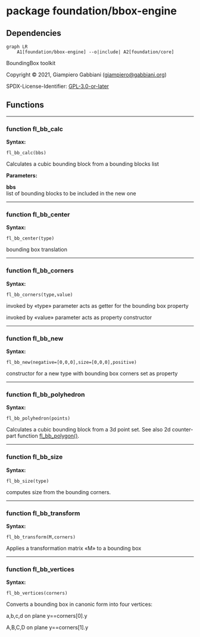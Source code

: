 # package foundation/bbox-engine

## Dependencies

```mermaid
graph LR
    A1[foundation/bbox-engine] --o|include| A2[foundation/core]
```

BoundingBox toolkit

Copyright © 2021, Giampiero Gabbiani (giampiero@gabbiani.org)

SPDX-License-Identifier: [GPL-3.0-or-later](https://spdx.org/licenses/GPL-3.0-or-later.html)


## Functions

---

### function fl_bb_calc

__Syntax:__

```text
fl_bb_calc(bbs)
```

Calculates a cubic bounding block from a bounding blocks list


__Parameters:__

__bbs__  
list of bounding blocks to be included in the new one


---

### function fl_bb_center

__Syntax:__

```text
fl_bb_center(type)
```

bounding box translation

---

### function fl_bb_corners

__Syntax:__

```text
fl_bb_corners(type,value)
```

invoked by «type» parameter acts as getter for the bounding box property

invoked by «value» parameter acts as property constructor


---

### function fl_bb_new

__Syntax:__

```text
fl_bb_new(negative=[0,0,0],size=[0,0,0],positive)
```

constructor for a new type with bounding box corners set as property

---

### function fl_bb_polyhedron

__Syntax:__

```text
fl_bb_polyhedron(points)
```

Calculates a cubic bounding block from a 3d point set.
See also 2d counter-part function [fl_bb_polygon()](2d-engine.md#function-fl_bb_polygon).


---

### function fl_bb_size

__Syntax:__

```text
fl_bb_size(type)
```

computes size from the bounding corners.

---

### function fl_bb_transform

__Syntax:__

```text
fl_bb_transform(M,corners)
```

Applies a transformation matrix «M» to a bounding box

---

### function fl_bb_vertices

__Syntax:__

```text
fl_bb_vertices(corners)
```

Converts a bounding box in canonic form into four vertices:

a,b,c,d on plane y==corners[0].y

A,B,C,D on plane y==corners[1].y


